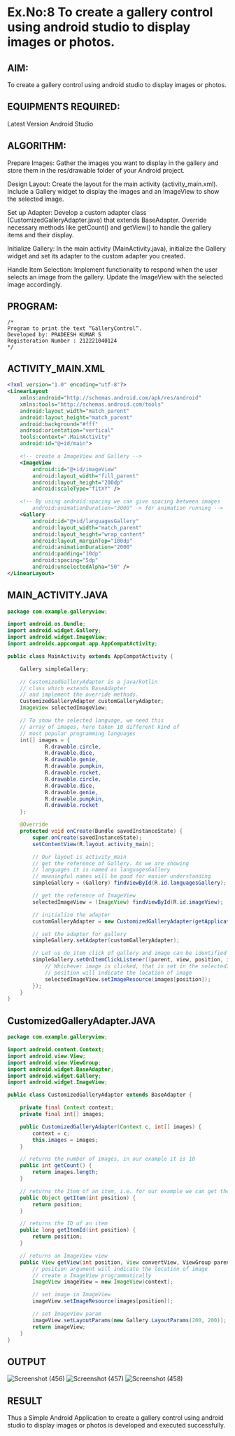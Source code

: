 # Ex.No:8 To create a gallery control using android studio to display images or photos.


## AIM:

To create a gallery control using android studio to display images or photos.

## EQUIPMENTS REQUIRED:

Latest Version Android Studio

## ALGORITHM:
Prepare Images: Gather the images you want to display in the gallery and store them in the res/drawable folder of your Android project.

Design Layout: Create the layout for the main activity (activity_main.xml). Include a Gallery widget to display the images and an ImageView to show the selected image.

Set up Adapter: Develop a custom adapter class (CustomizedGalleryAdapter.java) that extends BaseAdapter. Override necessary methods like getCount() and getView() to handle the gallery items and their display.

Initialize Gallery: In the main activity (MainActivity.java), initialize the Gallery widget and set its adapter to the custom adapter you created.

Handle Item Selection: Implement functionality to respond when the user selects an image from the gallery. Update the ImageView with the selected image accordingly.


## PROGRAM:
```
/*
Program to print the text “GalleryControl”.
Developed by: PRADEESH KUMAR S
Registeration Number : 212221040124
*/
```

## ACTIVITY_MAIN.XML
```XML
<?xml version="1.0" encoding="utf-8"?>
<LinearLayout
    xmlns:android="http://schemas.android.com/apk/res/android"
    xmlns:tools="http://schemas.android.com/tools"
    android:layout_width="match_parent"
    android:layout_height="match_parent"
    android:background="#fff"
    android:orientation="vertical"
    tools:context=".MainActivity"
    android:id="@+id/main">

    <!-- create a ImageView and Gallery -->
    <ImageView
        android:id="@+id/imageView"
        android:layout_width="fill_parent"
        android:layout_height="200dp"
        android:scaleType="fitXY" />

    <!-- By using android:spacing we can give spacing between images
        android:animationDuration="3000" -> for animation running -->
    <Gallery
        android:id="@+id/languagesGallery"
        android:layout_width="match_parent"
        android:layout_height="wrap_content"
        android:layout_marginTop="100dp"
        android:animationDuration="2000"
        android:padding="10dp"
        android:spacing="5dp"
        android:unselectedAlpha="50" />
</LinearLayout>
```

## MAIN_ACTIVITY.JAVA
```JAVA
package com.example.galleryview;

import android.os.Bundle;
import android.widget.Gallery;
import android.widget.ImageView;
import androidx.appcompat.app.AppCompatActivity;

public class MainActivity extends AppCompatActivity {

    Gallery simpleGallery;

    // CustomizedGalleryAdapter is a java/kotlin
    // class which extends BaseAdapter
    // and implement the override methods.
    CustomizedGalleryAdapter customGalleryAdapter;
    ImageView selectedImageView;

    // To show the selected language, we need this
    // array of images, here taken 10 different kind of
    // most popular programming languages
    int[] images = {
            R.drawable.circle,
            R.drawable.dice,
            R.drawable.genie,
            R.drawable.pumpkin,
            R.drawable.rocket,
            R.drawable.circle,
            R.drawable.dice,
            R.drawable.genie,
            R.drawable.pumpkin,
            R.drawable.rocket
    };

    @Override
    protected void onCreate(Bundle savedInstanceState) {
        super.onCreate(savedInstanceState);
        setContentView(R.layout.activity_main);

        // Our layout is activity_main
        // get the reference of Gallery. As we are showing
        // languages it is named as languagesGallery
        // meaningful names will be good for easier understanding
        simpleGallery = (Gallery) findViewById(R.id.languagesGallery);

        // get the reference of ImageView
        selectedImageView = (ImageView) findViewById(R.id.imageView);

        // initialize the adapter
        customGalleryAdapter = new CustomizedGalleryAdapter(getApplicationContext(), images);

        // set the adapter for gallery
        simpleGallery.setAdapter(customGalleryAdapter);

        // Let us do item click of gallery and image can be identified by its position
        simpleGallery.setOnItemClickListener((parent, view, position, id) -> {
            // Whichever image is clicked, that is set in the selectedImageView
            // position will indicate the location of image
            selectedImageView.setImageResource(images[position]);
        });
    }
}
```
## CustomizedGalleryAdapter.JAVA
```JAVA
package com.example.galleryview;

import android.content.Context;
import android.view.View;
import android.view.ViewGroup;
import android.widget.BaseAdapter;
import android.widget.Gallery;
import android.widget.ImageView;

public class CustomizedGalleryAdapter extends BaseAdapter {

    private final Context context;
    private final int[] images;

    public CustomizedGalleryAdapter(Context c, int[] images) {
        context = c;
        this.images = images;
    }

    // returns the number of images, in our example it is 10
    public int getCount() {
        return images.length;
    }

    // returns the Item of an item, i.e. for our example we can get the image
    public Object getItem(int position) {
        return position;
    }

    // returns the ID of an item
    public long getItemId(int position) {
        return position;
    }

    // returns an ImageView view
    public View getView(int position, View convertView, ViewGroup parent) {
        // position argument will indicate the location of image
        // create a ImageView programmatically
        ImageView imageView = new ImageView(context);

        // set image in ImageView
        imageView.setImageResource(images[position]);

        // set ImageView param
        imageView.setLayoutParams(new Gallery.LayoutParams(200, 200));
        return imageView;
    }
}
```
## OUTPUT
![Screenshot (456)](https://github.com/ArpanBardhan/gallerycontrol/assets/119405037/c538075c-2b94-445a-b309-b90cc6477eea)
![Screenshot (457)](https://github.com/ArpanBardhan/gallerycontrol/assets/119405037/53082b47-b441-448b-aed4-1e9816b2e48f)
![Screenshot (458)](https://github.com/ArpanBardhan/gallerycontrol/assets/119405037/5e619fd7-5e98-40ec-ae06-d24c15e0fba9)

## RESULT
Thus a Simple Android Application to create a gallery control using android studio to display images or photos is developed and executed successfully.

